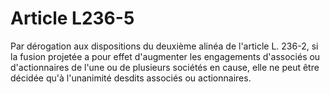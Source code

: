# Article L236-5

Par dérogation aux dispositions du deuxième alinéa de l'article L. 236-2, si la fusion projetée a pour effet d'augmenter les engagements d'associés ou d'actionnaires de l'une ou de plusieurs sociétés en cause, elle ne peut être décidée qu'à l'unanimité desdits associés ou actionnaires.
